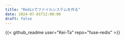 ```yaml
---
title: "Redisでファイルシステムを作る"
date: 2024-07-01T12:00:00
draft: false
---
```


{{< github_readme user="Kei-Ta" repo="fuse-redis" >}}
